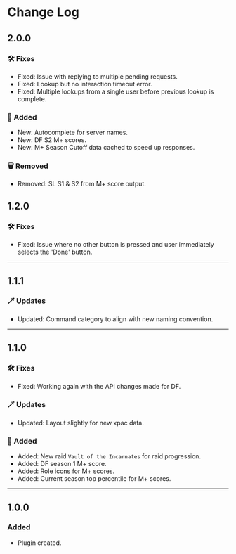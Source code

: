 # Change Log

## 2.0.0
### 🛠️ Fixes
- Fixed: Issue with replying to multiple pending requests.
- Fixed: Lookup but no interaction timeout error.
- Fixed: Multiple lookups from a single user before previous lookup is complete.

### 🌟 Added
- New: Autocomplete for server names.
- New: DF S2 M+ scores.
- New: M+ Season Cutoff data cached to speed up responses.

### 🗑️ Removed
- Removed: SL S1 & S2 from M+ score output.

## 1.2.0

### 🛠️ Fixes
- Fixed: Issue where no other button is pressed and user immediately selects the 'Done' button.

---

## 1.1.1

### 🪄 Updates

- Updated: Command category to align with new naming convention.

---

## 1.1.0

### 🛠️ Fixes

- Fixed: Working again with the API changes made for DF.

### 🪄 Updates

- Updated: Layout slightly for new xpac data.

### 🌟 Added

- Added: New raid `Vault of the Incarnates` for raid progression.
- Added: DF season 1 M+ score.
- Added: Role icons for M+ scores.
- Added: Current season top percentile for M+ scores.

---

## 1.0.0

### Added

- Plugin created.
